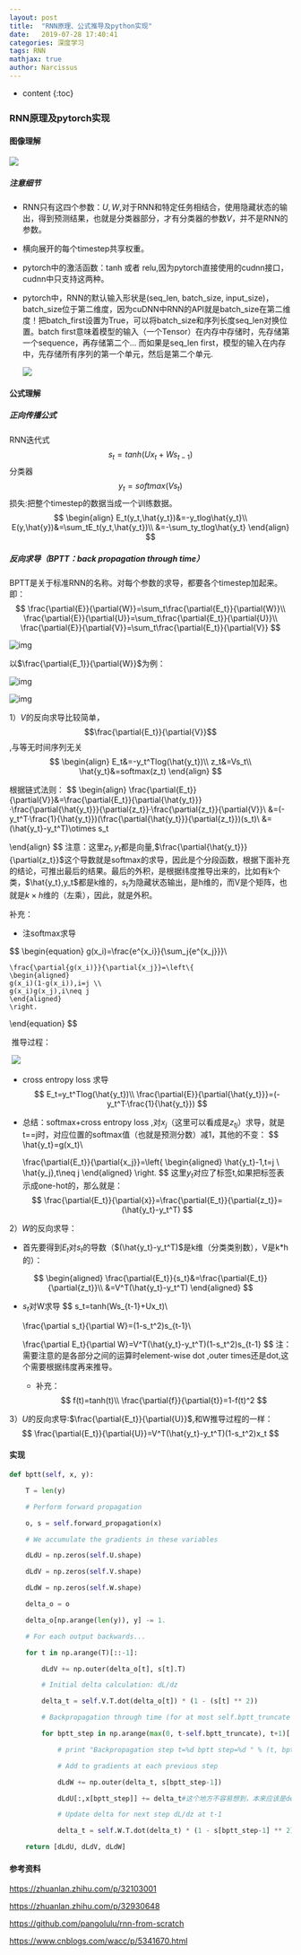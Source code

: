 ```yaml
---
layout: post
title:  "RNN原理、公式推导及python实现"
date:   2019-07-28 17:40:41
categories: 深度学习
tags: RNN 
mathjax: true
author: Narcissus
---
```


* content
{:toc}
### RNN原理及pytorch实现

#### 图像理解

![](https://narcissuspicbed.oss-cn-hangzhou.aliyuncs.com/rnn-structure.png)

##### 注意细节

- RNN只有这四个参数：$U,W​$,对于RNN和特定任务相结合，使用隐藏状态的输出，得到预测结果，也就是分类器部分，才有分类器的参数$V​$，并不是RNN的参数。
-  横向展开的每个timestep共享权重。

- pytorch中的激活函数：tanh 或者 relu,因为pytorch直接使用的cudnn接口，cudnn中只支持这两种。

- pytorch中，RNN的默认输入形状是(seq_len, batch_size, input_size)，batch_size位于第二维度，因为cuDNN中RNN的API就是batch_size在第二维度！把batch_first设置为True，可以将batch_size和序列长度seq_len对换位置。batch first意味着模型的输入（一个Tensor）在内存中存储时，先存储第一个sequence，再存储第二个... 而如果是seq_len first，模型的输入在内存中，先存储所有序列的第一个单元，然后是第二个单元.

  ![](https://narcissuspicbed.oss-cn-hangzhou.aliyuncs.com/RNN-%E8%BE%93%E5%87%BA%E5%AD%98%E5%82%A8.png)

#### 公式理解

##### 正向传播公式

RNN迭代式
$$
s_t=tanh(Ux_t+Ws_{t-1})
$$
分类器
$$
y_t=softmax(Vs_t)
$$
损失:把整个timestep的数据当成一个训练数据。
$$
\begin{align}
E_t(y_t,\hat{y_t})&=-y_tlog\hat{y_t}\\
E(y,\hat{y})&=\sum_tE_t(y_t,\hat{y_t})\\
&=-\sum_ty_tlog\hat{y_t}
\end{align}
$$

##### 反向求导（BPTT：back propagation through time）

BPTT是关于标准RNN的名称。对每个参数的求导，都要各个timestep加起来。即：
$$
\frac{\partial{E}}{\partial{W}}=\sum_t\frac{\partial{E_t}}{\partial{W}}\\
\frac{\partial{E}}{\partial{U}}=\sum_t\frac{\partial{E_t}}{\partial{U}}\\
\frac{\partial{E}}{\partial{V}}=\sum_t\frac{\partial{E_t}}{\partial{V}}
$$


![img](https://github.com/pangolulu/rnn-from-scratch/raw/master/figures/rnn-bptt-with-gradients.png)

以$\frac{\partial{E_1}}{\partial{W}}$为例：

![img](https://github.com/pangolulu/rnn-from-scratch/raw/master/figures/rnn-compuattion-graph.png)

![img](https://github.com/pangolulu/rnn-from-scratch/raw/master/figures/rnn-compuattion-graph_2.png)

1）$V$的反向求导比较简单，$$\frac{\partial{E_t}}{\partial{V}}$$,与等无时间序列无关
$$
\begin{align}
E_t&=-y_t^Tlog(\hat{y_t})\\
z_t&=Vs_t\\
\hat{y_t}&=softmax(z_t)
\end{align}
$$




根据链式法则：
$$
\begin{align}
\frac{\partial{E_t}}{\partial{V}}&=\frac{\partial{E_t}}{\partial{\hat{y_t}}}·\frac{\partial{\hat{y_t}}}{\partial{z_t}}·\frac{\partial{z_t}}{\partial{V}}\\
&=(-y_t^T·\frac{1}{\hat{y_t}})(\frac{\partial{\hat{y_t}}}{\partial{z_t}})(s_t)\\
&=(\hat{y_t}-y_t^T)\otimes s_t


\end{align}
$$
注意：这里$z_t,y_t$都是向量,$\frac{\partial{\hat{y_t}}}{\partial{z_t}}$这个导数就是softmax的求导，因此是个分段函数，根据下面补充的结论，可推出最后的结果。最后的外积，是根据纬度推导出来的，比如有k个类，$\hat{y_t},y_t$都是k维的，$s_t$为隐藏状态输出，是h维的，而V是个矩阵，也就是$k\times h​$维的（左乘），因此，就是外积。

补充：

- 注softmax求导

$$
\begin{equation}
    g(x_i)=\frac{e^{x_i}}{\sum_j{e^{x_j}}}\\

    \frac{\partial{g(x_i)}}{\partial{x_j}}=\left\{
    \begin{aligned}
    g(x_i)(1-g(x_i)),i=j \\
    g(x_i)g(x_j),i\neq j 
    \end{aligned}
    \right.
\end{equation}
$$

​	推导过程：

​	![](https://narcissuspicbed.oss-cn-hangzhou.aliyuncs.com/softmax_derivative.jpg)

- cross entropy loss 求导
  $$
  E_t=y_t^Tlog(\hat{y_t})\\
  \frac{\partial{E}}{\partial{\hat{y_t}}}=(-y_t^T·\frac{1}{\hat{y_t}})
  $$

- 总结：softmax+cross entropy loss ,对$x_j$（这里可以看成是$z_{tj}$）求导，就是t==j时，对应位置的softmax值（也就是预测分数）减1，其他的不变：
  $$
  \hat{y_t}=g(x_t)\\
  
  \frac{\partial{E_t}}{\partial{x_j}}=\left\{
      \begin{aligned}
      \hat{y_t}-1,t=j \\
      \hat{y_j},t\neq j 
      \end{aligned}
      \right.
  $$
  这里$y_t$对应了标签t,如果把标签表示成one-hot的，那么就是：
  $$
  \frac{\partial{E_t}}{\partial{x}}=\frac{\partial{E_t}}{\partial{z_t}}=(\hat{y_t}-y_t^T)
  $$
  

2）$W​$的反向求导：

- 首先要得到$E_t$对$s_t$的导数（$(\hat{y_t}-y_t^T)$是k维（分类类别数），V是k*h的）：

$$
\begin{aligned}
\frac{\partial{E_t}}{s_t}&=\frac{\partial{E_t}}{\partial{z_t}}\\
&=V^T(\hat{y_t}-y_t^T)
\end{aligned}
$$

- $s_t​$对W求导
  $$
  s_t=tanh(Ws_{t-1}+Ux_t)\\
  
  \frac{\partial s_t}{\partial W}=(1-s_t^2)s_{t-1}\\
  
  \frac{\partial E_t}{\partial W}=V^T(\hat{y_t}-y_t^T)(1-s_t^2)s_{t-1}
  $$
  注：需要注意的是各部分之间的运算时element-wise dot ,outer times还是dot,这个需要根据纬度再来推导。

  - 补充：
    $$
    f(t)=tanh(t)\\
    \frac{\partial{f}}{\partial{t}}=1-f(t)^2
    $$

3）$U$的反向求导:$\frac{\partial{E_t}}{\partial{U}}$,和W推导过程的一样：
$$
\frac{\partial{E_t}}{\partial{U}}=V^T(\hat{y_t}-y_t^T)(1-s_t^2)x_t
$$


#### 实现

```python
def bptt(self, x, y):

    T = len(y)

    # Perform forward propagation

    o, s = self.forward_propagation(x)

    # We accumulate the gradients in these variables

    dLdU = np.zeros(self.U.shape)

    dLdV = np.zeros(self.V.shape)

    dLdW = np.zeros(self.W.shape)

    delta_o = o

    delta_o[np.arange(len(y)), y] -= 1.

    # For each output backwards...

    for t in np.arange(T)[::-1]:

        dLdV += np.outer(delta_o[t], s[t].T)

        # Initial delta calculation: dL/dz

        delta_t = self.V.T.dot(delta_o[t]) * (1 - (s[t] ** 2))

        # Backpropagation through time (for at most self.bptt_truncate steps)

        for bptt_step in np.arange(max(0, t-self.bptt_truncate), t+1)[::-1]:

            # print "Backpropagation step t=%d bptt step=%d " % (t, bptt_step)

            # Add to gradients at each previous step

            dLdW += np.outer(delta_t, s[bptt_step-1])              

            dLdU[:,x[bptt_step]] += delta_t#这个地方不容易想到，本来应该是delta_t与x_t的外积（delta_t是h维的，x_t是d维的，U是h*d的，因为U对x_t是左乘），但是这里省略了这个乘法.因为X是输入句子中，单词在字典中是否出现，那么，就是one-hot的表示，因此可以省略这个外积运算，直接对标签为1的+delta_t即可。

            # Update delta for next step dL/dz at t-1

            delta_t = self.W.T.dot(delta_t) * (1 - s[bptt_step-1] ** 2)/#求s_t对s_{t-1}的导数，下一次循环就是s_{t-1}对U,W的导数了.

    return [dLdU, dLdV, dLdW]
```



#### 参考资料

https://zhuanlan.zhihu.com/p/32103001

https://zhuanlan.zhihu.com/p/32930648

https://github.com/pangolulu/rnn-from-scratch

https://www.cnblogs.com/wacc/p/5341670.html

